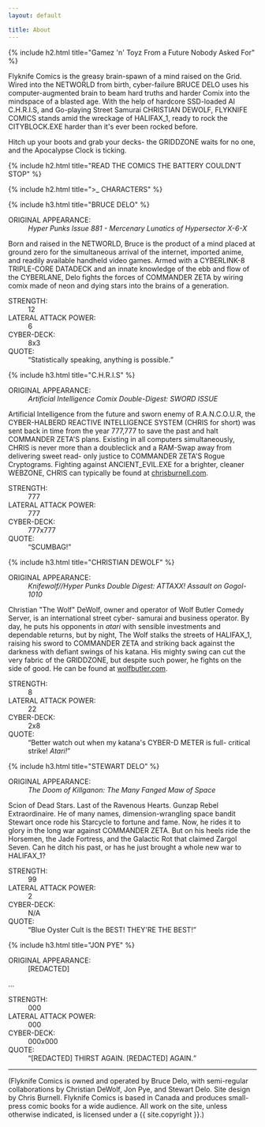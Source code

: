 ```yaml
---
layout: default

title: About
---
```


{% include h2.html title="Gamez 'n' Toyz From a Future Nobody Asked For" %}

Flyknife Comics is the greasy brain-spawn of a mind raised on the Grid. Wired into the NETWORLD from birth, cyber-failure
BRUCE DELO uses his computer-augmented brain to beam hard truths and harder Comix into the mindspace of a blasted age.
With the help of hardcore SSD-loaded AI C.H.R.I.S, and Go-playing Street Samurai CHRISTIAN DEWOLF, FLYKNIFE COMICS stands
amid the wreckage of HALIFAX_1, ready to rock the CITYBLOCK.EXE harder than it's ever been rocked before.

Hitch up your boots and grab your decks- the GRIDDZONE waits for no one, and the Apocalypse Clock is ticking.



{% include h2.html title="READ THE COMICS THE BATTERY COULDN’T STOP" %}

{% include h2.html title=">_ CHARACTERS" %}


{% include h3.html title="BRUCE DELO" %}

<dl class="about-details">
    <dt>ORIGINAL APPEARANCE:</dt>
    <dd><em>Hyper Punks Issue 881 - Mercenary Lunatics of Hypersector X-6-X</em></dd>
</dl>

Born and raised in the NETWORLD, Bruce is the product of a mind placed at ground zero for the simultaneous arrival of
the internet, imported anime, and readily available handheld video games. Armed with a CYBERLINK-8 TRIPLE-CORE DATADECK
and an innate knowledge of the ebb and flow of the CYBERLANE, Delo fights the forces of COMMANDER ZETA by wiring comix
made of neon and dying stars into the brains of a generation.

<dl class="about-details">
    <dt>STRENGTH:</dt>
    <dd>12</dd>
    <dt>LATERAL ATTACK POWER:</dt>
    <dd>6</dd>
    <dt>CYBER-DECK:</dt>
    <dd>8x3</dd>
    <dt>QUOTE:</dt>
    <dd><q>Statistically speaking, anything is possible.</q></dd>
</dl>


{% include h3.html title="C.H.R.I.S" %}

<dl class="about-details">
    <dt>ORIGINAL APPEARANCE:</dt>
    <dd><em>Artificial Intelligence Comix Double-Digest: SWORD ISSUE</em></dd>
</dl>

Artificial Intelligence from the future and sworn enemy of R.A.N.C.O.U.R, the CYBER-HALBERD REACTIVE INTELLIGENCE SYSTEM
(CHRIS for short) was sent back in time from the year 777,777 to save the past and halt COMMANDER ZETA'S plans. Existing
in all computers simultaneously, CHRIS is never more than a doubleclick and a RAM-Swap away from delivering sweet read-
only justice to COMMANDER ZETA'S Rogue Cryptograms. Fighting against ANCIENT_EVIL.EXE for a brighter, cleaner WEBZONE,
CHRIS can typically be found at [chrisburnell.com](https://chrisburnell.com).

<dl class="about-details">
    <dt>STRENGTH:</dt>
    <dd>777</dd>
    <dt>LATERAL ATTACK POWER:</dt>
    <dd>777</dd>
    <dt>CYBER-DECK:</dt>
    <dd>777x777</dd>
    <dt>QUOTE:</dt>
    <dd><q>SCUMBAG!</q></dd>
</dl>


{% include h3.html title="CHRISTIAN DEWOLF" %}

<dl class="about-details">
    <dt>ORIGINAL APPEARANCE:</dt>
    <dd><em>Knifewolf//Hyper Punks Double Digest: ATTAXX! Assault on Gogol-1010</em></dd>
</dl>

Christian "The Wolf" DeWolf, owner and operator of Wolf Butler Comedy Server, is an international street cyber-
samurai and business operator. By day, he puts his opponents in *atari* with sensible investments and dependable returns,
but by night, The Wolf stalks the streets of HALIFAX_1, raising his sword to COMMANDER ZETA and striking back against
the darkness with defiant swings of his katana. His mighty swing can cut the very fabric of the GRIDDZONE, but despite
such power, he fights on the side of good. He can be found at [wolfbutler.com](http://wolfbutler.com).

<dl class="about-details">
    <dt>STRENGTH:</dt>
    <dd>8</dd>
    <dt>LATERAL ATTACK POWER:</dt>
    <dd>22</dd>
    <dt>CYBER-DECK:</dt>
    <dd>2x8</dd>
    <dt>QUOTE:</dt>
    <dd><q>Better watch out when my katana's CYBER-D METER is full- critical strike! <em>Atari!</em></q></dd>
</dl>

{% include h3.html title="STEWART DELO" %}

<dl class="about-details">
    <dt>ORIGINAL APPEARANCE:</dt>
    <dd><em>The Doom of Killganon: The Many Fanged Maw of Space</em></dd>
</dl>

Scion of Dead Stars. Last of the Ravenous Hearts. Gunzap Rebel Extraordinaire. He of many names, dimension-wrangling space bandit Stewart once rode his Starcycle to fortune and fame. Now, he rides it to glory in the long war against COMMANDER ZETA. But on his heels ride the Horsemen, the Jade Fortress, and the Galactic Rot that claimed Zargol Seven. Can he ditch his past, or has he just brought a whole new war to HALIFAX_1?

<dl class="about-details">
    <dt>STRENGTH:</dt>
    <dd>99</dd>
    <dt>LATERAL ATTACK POWER:</dt>
    <dd>2</dd>
    <dt>CYBER-DECK:</dt>
    <dd>N/A</dd>
    <dt>QUOTE:</dt>
    <dd><q>Blue Oyster Cult is the BEST! THEY'RE THE BEST!</q></dd>
</dl>

{% include h3.html title="JON PYE" %}

<dl class="about-details">
    <dt>ORIGINAL APPEARANCE:</dt>
    <dd>[REDACTED]</dd>
</dl>

...

<dl class="about-details">
    <dt>STRENGTH:</dt>
    <dd>000</dd>
    <dt>LATERAL ATTACK POWER:</dt>
    <dd>000</dd>
    <dt>CYBER-DECK:</dt>
    <dd>000x000</dd>
    <dt>QUOTE:</dt>
    <dd><q>[REDACTED] THIRST AGAIN. [REDACTED] AGAIN.</q></dd>
</dl>


--------


(Flyknife Comics is owned and operated by Bruce Delo, with semi-regular collaborations by Christian DeWolf, Jon Pye, and Stewart Delo. Site design by Chris Burnell. Flyknife Comics is based in Canada and produces small-press comic books for a wide audience. All work on the site, unless otherwise indicated, is licensed under a {{ site.copyright }}.)
